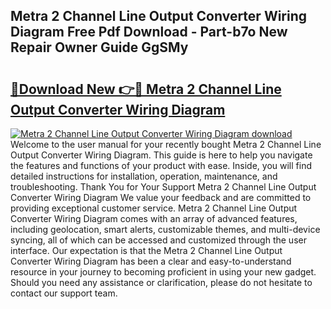 ## Metra 2 Channel Line Output Converter Wiring Diagram Free Pdf Download - Part-b7o New Repair Owner Guide GgSMy

# <h2><a href="http://dfokhh.blite.top/?on=Metra+2+Channel+Line+Output+Converter+Wiring+Diagram">🔗Download New 👉🔴 Metra 2 Channel Line Output Converter Wiring Diagram</a></h2>

[![Metra 2 Channel Line Output Converter Wiring Diagram download](https://i.imgur.com/lujVjoI.png)](http://dfokhh.blite.top/?on=Metra+2+Channel+Line+Output+Converter+Wiring+Diagram)
Welcome to the user manual for your recently bought Metra 2 Channel Line Output Converter Wiring Diagram. This guide is here to help you navigate the features and functions of your product with ease. Inside, you will find detailed instructions for installation, operation, maintenance, and troubleshooting. Thank You for Your Support Metra 2 Channel Line Output Converter Wiring Diagram We value your feedback and are committed to providing exceptional customer service. Metra 2 Channel Line Output Converter Wiring Diagram comes with an array of advanced features, including geolocation, smart alerts, customizable themes, and multi-device syncing, all of which can be accessed and customized through the user interface. Our expectation is that the Metra 2 Channel Line Output Converter Wiring Diagram has been a clear and easy-to-understand resource in your journey to becoming proficient in using your new gadget. Should you need any assistance or clarification, please do not hesitate to contact our support team.

